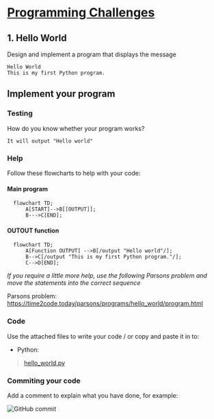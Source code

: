 # [Programming Challenges](../README.md)

## 1. Hello World

Design and implement a program that displays the message 

```text
Hello World
This is my first Python program.
```

## Implement your program

### Testing

How do you know whether your program works?

```text
It will output "Hello world"
```
### Help

Follow these flowcharts to help with your code:

#### Main program

```mermaid
  flowchart TD;
      A[START]-->B[[OUTPUT]];
      B--->C[END];
```

#### OUTOUT function

```mermaid
  flowchart TD;
      A[Function OUTPUT] -->B[/output "Hello world"/];
      B-->C[/output "This is my first Python program."/];
      C-->D[END];

```
*If you require a little more help, use the following Parsons problem and move the statements into the correct sequence*

Parsons problem: <https://time2code.today/parsons/programs/hello_world/program.html>


### Code

Use the attached files to write your code / or copy and paste it in to:

- Python:

>[hello_world.py](hello_world.py)

### Commiting your code

Add a comment to explain what you have done, for example:

![GitHub commit](https://imgur.com/ce3Aj7Z.png)
